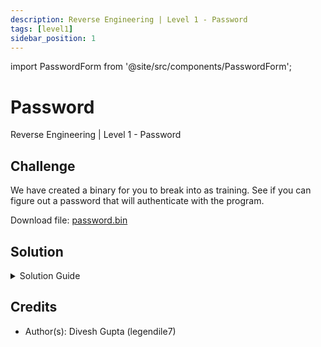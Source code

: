 ```yaml
---
description: Reverse Engineering | Level 1 - Password
tags: [level1]
sidebar_position: 1
---
```


import PasswordForm from '@site/src/components/PasswordForm';

# Password
Reverse Engineering | Level 1 - Password
## Challenge
We have created a binary for you to break into as training. See if you can figure out a password that will authenticate with the program.

Download file: [password.bin](./assets/password.bin)

<PasswordForm hash="da0f46990f3d9a7222911d8f674b19792623347d3e4d4a516127d610dfde0dd40001a228ffc64252ea67f70a9e7d81610f3c4f2123ba54f7c7f93a539577db93" algorithm="sha512" />

## Solution
<details>
  <summary>Solution Guide</summary>

  Coming soon! For now, ask for help in the Discord :)
</details>

## Credits
- Author(s): Divesh Gupta (legendile7)